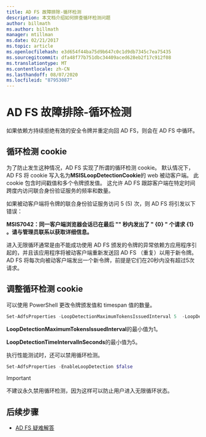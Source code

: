 ```yaml
---
title: AD FS 故障排除-循环检测
description: 本文档介绍如何排查循环检测问题
author: billmath
ms.author: billmath
manager: mtillman
ms.date: 02/21/2017
ms.topic: article
ms.openlocfilehash: e3d654f44ba75d9b647c0c1d9db7345c7ea75435
ms.sourcegitcommit: dfa48f77b751dbc34409aced628eb2f17c912f08
ms.translationtype: MT
ms.contentlocale: zh-CN
ms.lasthandoff: 08/07/2020
ms.locfileid: "87953087"
---
```

# <a name="ad-fs-troubleshooting---loop-detection"></a>AD FS 故障排除-循环检测

如果依赖方持续拒绝有效的安全令牌并重定向回 AD FS，则会在 AD FS 中循环。

## <a name="loop-detection-cookie"></a>循环检测 cookie
为了防止发生这种情况，AD FS 实现了所谓的循环检测 cookie。 默认情况下，AD FS 将 cookie 写入名为**MSISLoopDetectionCookie**的 web 被动客户端。 此 cookie 包含时间戳值和多个令牌颁发值。  这允许 AD FS 跟踪客户端在特定时间跨度内访问联合身份验证服务的频率和数量。

如果被动客户端将令牌的联合身份验证服务访问 5 (5) 次，则 AD FS 将引发以下错误：

**MSIS7042：同一客户端浏览器会话已在最后 "" 秒内发出了 " {0} " 个请求 {1} 。请与管理员联系以获取详细信息。**

进入无限循环通常是由不能成功使用 AD FS 颁发的令牌的异常依赖方应用程序引起的，并且该应用程序将被动客户端重新发送回 AD FS （重复）以用于新令牌。  AD FS 将每次向被动客户端发出一个新令牌，前提是它们在20秒内没有超过5次请求。

## <a name="adjusting-the-loop-detection-cookie"></a>调整循环检测 cookie
可以使用 PowerShell 更改令牌颁发值和 timespan 值的数量。

```powershell
Set-AdfsProperties -LoopDetectionMaximumTokensIssuedInterval 5  -LoopDetectionTimeIntervalInSeconds 20
```
**LoopDetectionMaximumTokensIssuedInterval**的最小值为1。

**LoopDetectionTimeIntervalInSeconds**的最小值为5。

执行性能测试时，还可以禁用循环检测。

```powershell
Set-AdfsProperties -EnableLoopDetection $false
```

>[!IMPORTANT]
>不建议永久禁用循环检测，因为这样可以防止用户进入无限循环状态。


## <a name="next-steps"></a>后续步骤

- [AD FS 疑难解答](ad-fs-tshoot-overview.md)



